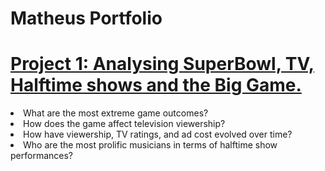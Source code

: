 # Matheus Portfolio

# [Project 1: Analysing SuperBowl, TV, Halftime shows and the Big Game.](https://github.com/Archieks/SuperBowl.git)

<li>What are the most extreme game outcomes?</li>
<li>How does the game affect television viewership?</li>
<li>How have viewership, TV ratings, and ad cost evolved over time?</li>
<li>Who are the most prolific musicians in terms of halftime show performances?</li>
